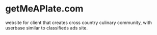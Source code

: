 # getMeAPlate.com
website for client that creates cross country culinary community, with userbase similar to classifieds ads site.
